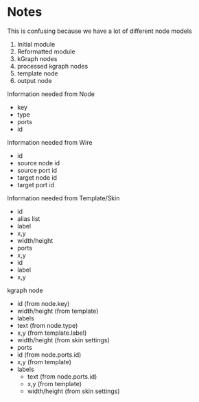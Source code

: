 # Notes

This is confusing because we have a lot of different node models

1. Initial module
2. Reformatted module
3. kGraph nodes
4. processed kgraph nodes
5. template node
6. output node

Information needed from Node
* key
* type
* ports
 * id

Information needed from Wire
* id
* source node id
* source port id
* target node id
* target port id

Information needed from Template/Skin
* id
* alias list
* label
 * x,y
* width/height
* ports
 * x,y
 * id
 * label
  * x,y

kgraph node
* id (from node.key)
* width/height (from template)
* labels
 * text (from node.type)
 * x,y (from template.label)
 * width/height (from skin settings)
* ports
 * id (from node.ports.id)
 * x,y (from template)
 * labels
    * text (from node.ports.id)
    * x,y (from template)
    * width/height (from skin settings)

